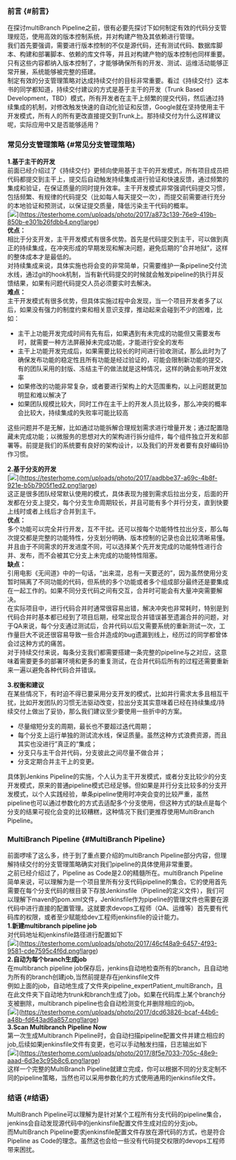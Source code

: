 ### 前言 {#前言}

在探讨multiBranch Pipeline之前，很有必要先探讨下如何制定有效的代码分支管理规范，使用高效的版本控制系统，并对构建产物及其依赖进行管理。  
我们首先要强调，需要进行版本控制的不仅是源代码，还有测试代码、数据库脚本、构建和部署脚本、依赖的库文件等，并且对构建产物的版本控制也同样重要。只有这些内容都纳入版本控制了，才能够确保所有的开发、测试、运维活动能够正常开展，系统能够被完整的搭建。  
制定有效的分支管理策略对达成持续交付的目标非常重要。看过《持续交付》这本书的同学都知道，持续交付建议的方式是基于主干的开发（Trunk Based Development，TBD）模式，所有开发者在主干上频繁的提交代码，然后通过持续集成的机制，对修改触发快速的自动化验证和反馈，Google就在坚持使用主干开发模式，所有人的所有更改直接提交到Trunk上。那持续交付为什么这样建议呢，实际应用中又是否能够适用？

### 常见分支管理策略 {#常见分支管理策略}

**1.基于主干的开发**  
前面已经介绍过了《持续交付》更倾向使用基于主干的开发模式，所有项目成员把代码都提交到主干上，提交后自动触发持续集成进行验证和快速反馈，通过频繁的集成和验证，在保证质量的同时提升效率。主干开发模式非常强调代码提交习惯，包括频繁、有规律的代码提交（比如每人每天提交一次），而提交前需要进行充分的本地验证和预测试，以保证提交质量，降低污染主干代码的概率。  
[[![](https://testerhome.com/uploads/photo/2017/a873c139-76e9-419b-850b-e301b26fdbb4.png!large)](https://testerhome.com/uploads/photo/2017/a873c139-76e9-419b-850b-e301b26fdbb4.png!large)](https://testerhome.com/uploads/photo/2017/a873c139-76e9-419b-850b-e301b26fdbb4.png!large)  
**优点：**  
相比于分支开发，主干开发模式有很多优势。首先是代码提交到主干，可以做到真正的持续集成，在冲突形成的早期发现和解决问题，避免后期的”合并地狱”，这样的整体成本才是最低的。  
对持续集成来说，具体实施也将会变的非常简单，只需要维护一条pipeline交付流水线，通过git的hook机制，当有新代码提交的时候就会触发pipeline的执行并反馈结果，如果有问题代码提交人员必须要实时去解决。  
**难点：**  
主干开发模式有很多优势，但具体实施过程中会发现，当一个项目开发者多了以后，如果没有强力的制度约束和相关意识支撑，推动起来会碰到不少的困难，比如：

* 主干上功能开发完成时间有先有后，如果遇到有未完成的功能但又需要发布时，就需要一种方法屏蔽掉未完成功能，才能进行安全的发布
* 主干上功能开发完成后，如果需要比较长的时间进行验收测试，那么此时为了确保发布功能的稳定性且所有功能是经过验证的，可能会限制新功能的提交，有的团队采用的封版、冻结主干的做法就是这种情况，这样的确会影响开发效率
* 如果修改的功能非常复杂，或者要进行架构上的大范围重构，以上问题就更加明显和难以解决了
* 如果团队规模比较大，同时工作在主干上的开发人员比较多，那么冲突的概率会比较大，持续集成的失败率可能比较高

这些问题并不是无解，比如通过功能拆解合理规划需求进行增量开发；通过配置隐藏未完成功能；以微服务的思想对大的架构进行拆分组件，每个组件独立开发和部署等。前提是我们的系统要有良好的架构设计，以及我们的开发者要有良好编码协作习惯。

**2.基于分支的开发**  
[[![](https://testerhome.com/uploads/photo/2017/aadbbe37-a69c-4b8f-921e-b5b7905f1ed2.png!large)](https://testerhome.com/uploads/photo/2017/aadbbe37-a69c-4b8f-921e-b5b7905f1ed2.png!large)](https://testerhome.com/uploads/photo/2017/aadbbe37-a69c-4b8f-921e-b5b7905f1ed2.png!large)  
这正是很多团队经常默认使用的模式，具体表现为接到需求后拉出分支，后面的开发都在分支上提交，每个分支生命周期较长，并且可能有多个并行分支，直到快要上线时或者上线后才合并到主干。  
**优点：**  
多个功能可以完全并行开发，互不干扰。还可以按每个功能特性拉出分支，那么每次提交都是完整的功能特性，分支划分明确、版本控制的记录也会比较清晰易懂。并且由于不同需求的开发进度不同，可以选择某个先开发完成的功能特性进行合并、发布，而不会被其它分支上未完成的功能特性阻塞。  
**缺点：**  
引用电影《无间道》中的一句话，“出来混，总有一天要还的”，因为虽然使用分支暂时隔离了不同功能的代码，但系统的多个功能或者多个组成部分最终还是要集成在一起工作的。如果不同分支代码之间有交互，合并时可能会有大量冲突需要解决。  
在实际项目中，进行代码合并时通常很容易出错，解决冲突也非常耗时，特别是到代码合并时基本都已经到了项目后期，经常出现合并错误甚至遗漏合并的问题，对于QA来说，每个分支通过测试后，合并代码以后又需要系统的重新测试一次，工作量巨大不说还很容易导致一些合并造成的bug遗漏到线上，经历过的同学都曾体会过这种方式的痛苦。  
对于持续交付来说，每条分支我们都需要搭建一条完整的pipeline与之对应，这意味着需要更多的部署环境和更多的重复测试，在合并代码后所有的过程还需要重新来一遍以避免各种代码合并错误。

**3.权衡和建议**  
在某些情况下，有时迫不得已要采用分支开发的模式，比如并行需求太多且相互干扰，比如开发团队的习惯无法驱动改变，拉出分支其实意味着已经在持续集成/持续交付上做出了妥协，那么我们建议至少要使用一些折中的方案。

* 尽量缩短分支的周期，最长也不要超过迭代周期；
* 每个分支上运行单独的测试流水线，保证质量。虽然这种方式浪费资源，而且其实也没进行”真正的“集成；
* 分支只与主干合并代码，分支彼此之间尽量不做合并；
* 分支定期合并主干上的变更。

具体到Jenkins Pipeline的实施，个人认为主干开发模式，或者分支比较少的分支开发模式，原来的普通pipeline模式已经足够。但如果是并行分支比较多的分支开发模式，以个人实践经验，单条pipeline使用时冲突会变的比较严重，虽然pipeline也可以通过参数化的方式去适配多个分支使用，但这种方式的缺点是每个分支的结果可视化会变的比较糟糕，这种情况下我们更推荐使用MultiBranch Pipeline。

### MultiBranch Pipeline {#MultiBranch Pipeline}

前面啰嗦了这么多，终于到了重点要介绍的multiBranch Pipeline部分内容，但理解持续交付的分支管理策略确实对我们pipeline的具体使用非常重要。  
之前已经介绍过了，Pipeline as Code是2.0的精髓所在。multiBranch Pipeline简单来说，可以理解为是一个项目里所有分支代码pipeline的集合。它的使用首先需要在每个分支代码的根目录下存放Jenkinsfile（Pipeline的定义文件），我们可以理解下maven的pom.xml文件，Jenkinsfile作为pipeline的管理文件也需要在源代码中进行直接的配置管理。这就要求devops工程师（QA、运维等）首先要有代码库的权限，或者至少赋能给dev工程师jenkinsfile的设计能力。  
**1.新建multibranch pipeline job**  
对代码地址和jenkinsfile路径进行配置如下  
[[![](https://testerhome.com/uploads/photo/2017/46cf48a9-6457-4f93-9581-cde7595c4f6d.png!large)](https://testerhome.com/uploads/photo/2017/46cf48a9-6457-4f93-9581-cde7595c4f6d.png!large)](https://testerhome.com/uploads/photo/2017/46cf48a9-6457-4f93-9581-cde7595c4f6d.png!large)  
**2.自动为每个branch生成job**  
在multibranch pipeline job保存后，jenkins自动地检查所有的branch，且自动地为所有的branch创建job,当然前提是存在jenkinsfile文件  
例如上面的job，自动地生成了文件夹pipeline\_expertPatient\_multiBranch，且在此文件夹下自动地为trunk和branch生成了job。如果在代码库上某个branch分支被删除，multibranch pipeline也会自动检测变化并删除相应的job。  
[[![](https://testerhome.com/uploads/photo/2017/dcd63826-bcaf-44b6-a48b-fd643ad6a857.png!large)](https://testerhome.com/uploads/photo/2017/dcd63826-bcaf-44b6-a48b-fd643ad6a857.png!large)](https://testerhome.com/uploads/photo/2017/dcd63826-bcaf-44b6-a48b-fd643ad6a857.png!large)  
**3.Scan Multibranch Pipeline Now**  
第一次生成Multibranch Pipeline时，会自动扫描pipeline配置文件并建立相应的job,后续如果jenkinsfile文件有变更，也可以手动触发扫描，日志输出如下  
[[![](https://testerhome.com/uploads/photo/2017/8f5e7033-705c-48e9-aaad-6d3e3c95b8c6.png!large)](https://testerhome.com/uploads/photo/2017/8f5e7033-705c-48e9-aaad-6d3e3c95b8c6.png!large)](https://testerhome.com/uploads/photo/2017/8f5e7033-705c-48e9-aaad-6d3e3c95b8c6.png!large)  
这样一个完整的MultiBranch Pipeline就建立完成，你可以根据不同的分支定制不同的pipeline策略，当然也可以采用参数化的方式使用通用的jenkinsfile文件。

### 结语 {#结语}

MultiBranch Pipeline可以理解为是针对某个工程所有分支代码的pipeline集合，jenkins会自动发现源代码中的jenkinsfile配置文件生成对应的分支job。  
而MultiBranch Pipeline要求jenkinsfile配置文件存放在源代码的方式，也是符合Pipeline as Code的理念。虽然这也会给一些没有代码提交权限的devops工程师带来困扰。


